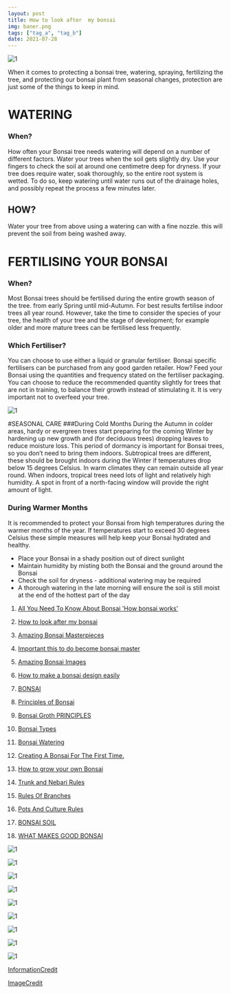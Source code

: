 ```yaml
---
layout: post
title: How to look after  my bonsai
img: baner.png
tags: ["tag_a", "tag_b"]
date: 2021-07-28
---
```

![1](baner.png)


When it comes to protecting a bonsai tree, watering, spraying, fertilizing the tree, and protecting our bonsai plant from seasonal changes, protection are just some of the things to keep in mind.
# WATERING
### When?
How often your Bonsai tree needs watering will depend on a number of different
factors.
Water your trees when the soil gets slightly dry.
Use your fingers to check the soil at around one centimetre deep for dryness.
If your tree does require water, soak thoroughly, so the entire root system is
wetted. To do so, keep watering until water runs out of the drainage holes, and
possibly repeat the process a few minutes later.
## HOW?
Water your tree from above using a watering can with a fine nozzle. this will
prevent the soil from being washed away.


# FERTILISING YOUR BONSAI
### When?
Most Bonsai trees should be fertilised during the entire growth season of the
tree. from early Spring until mid-Autumn. For best results fertilise indoor trees all
year round. However, take the time to consider the species of your tree, the
health of your tree and the stage of development; for example older and more
mature trees can be fertilised less frequently.

### Which Fertiliser?
You can choose to use either a liquid or granular fertiliser. Bonsai specific
fertilisers can be purchased from any good garden retailer.
How?
Feed your Bonsai using the quantities and frequency stated on the fertiliser
packaging. You can choose to reduce the recommended quantity slightly for
trees that are not in training, to balance their growth instead of stimulating it.
It is very important not to overfeed your tree.

 ![1](3.png)



#SEASONAL CARE
###During Cold Months
During the Autumn in colder areas, hardy or evergreen trees start preparing for
the coming Winter by hardening up new growth and (for deciduous trees)
dropping leaves to reduce moisture loss. This period of dormancy is important
for Bonsai trees, so you don’t need to bring them indoors.
Subtropical trees are different, these should be brought indoors during the
Winter if temperatures drop below 15 degrees Celsius. In warm climates they
can remain outside all year round. When indoors, tropical trees need lots of light
and relatively high humidity. A spot in front of a north-facing window will provide
the right amount of light.
 
### During Warmer Months
It is recommended to protect your Bonsai from high temperatures during the
warmer months of the year.
If temperatures start to exceed 30 degrees Celsius these simple measures will
help keep your Bonsai hydrated and healthy.
* Place your Bonsai in a shady position out of direct sunlight
* Maintain humidity by misting both the Bonsai and the ground
around the Bonsai
* Check the soil for dryness - additional watering may be required
* A thorough watering in the late morning will ensure the soil is still
moist at the end of the hottest part of the day


1. [All You Need To Know About Bonsai 'How bonsai works'](https://japanbonsaigarden.com/posts/bonsai_care/)
2. [How to look after my bonsai](https://japanbonsaigarden.com/posts/how_to_carering_your_bonsai/)
3. [Amazing Bonsai Masterpieces](https://japanbonsaigarden.com/posts/masterpieses1/)
4. [Important this to do become bonsai master](https://japanbonsaigarden.com/posts/masterpieses2/)
5. [Amazing Bonsai Images](https://japanbonsaigarden.com/posts/bonsaipost1/)
6. [How to make a bonsai design easily](https://japanbonsaigarden.com/posts/lerningguide1/)
7. [BONSAI](https://japanbonsaigarden.com/posts/introduction/)
8. [Principles of Bonsai](https://japanbonsaigarden.com/posts/principlesofbonsai/)
9. [Bonsai Groth PRINCIPLES](https://japanbonsaigarden.com/posts/bonsaigrouthprincipals/)
10. [Bonsai Types](https://japanbonsaigarden.com/posts/bonsaitypes/)
11. [Bonsai Watering](https://japanbonsaigarden.com/posts/bonsaiwatering/)
12. [Creating A Bonsai For The First Time.](https://japanbonsaigarden.com/posts/biginnerbasics/)
13. [How to grow your own Bonsai](https://japanbonsaigarden.com/posts/bonsaigrowing/)
14. [Trunk and Nebari Rules](https://japanbonsaigarden.com/posts/rulesofbonsai/)
15. [Rules Of Branches](https://japanbonsaigarden.com/posts/rulesofbranches/)
16. [Pots And Culture Rules](https://japanbonsaigarden.com/posts/potsandculturerules/)
17. [BONSAI SOIL](https://japanbonsaigarden.com/posts/bonsaisoil/)

18. [WHAT MAKES GOOD BONSAI](https://japanbonsaigarden.com/posts/whatmakesgoodbonsai/)
 
![1](4.png)
<!--adsense-->
![1](5.png)
<!--adsense-->
![1](6.png)
<!--adsense-->
![1](7.png)
<!--adsense-->
![1](8.png)
<!--adsense-->
![1](9.png)
<!--adsense-->
![1](10.png)
<!--adsense-->
![1](11.png)
<!--adsense-->
![1](12.png)


[InformationCredit](https://www.mrfothergills.com.au/media/wysiwyg/Bonsai-Booklet.pdf)

[ImageCredit](https://valavanisbonsaiblog.com/)
